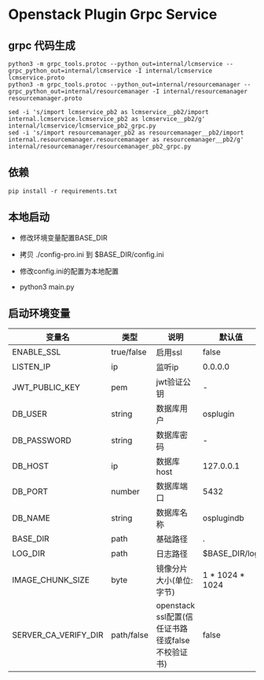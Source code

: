# Openstack Plugin Grpc Service

## grpc 代码生成

```shell
python3 -m grpc_tools.protoc --python_out=internal/lcmservice --grpc_python_out=internal/lcmservice -I internal/lcmservice lcmservice.proto
python3 -m grpc_tools.protoc --python_out=internal/resourcemanager --grpc_python_out=internal/resourcemanager -I internal/resourcemanager resourcemanager.proto

sed -i 's/import lcmservice_pb2 as lcmservice__pb2/import internal.lcmservice.lcmservice_pb2 as lcmservice__pb2/g' internal/lcmservice/lcmservice_pb2_grpc.py
sed -i 's/import resourcemanager_pb2 as resourcemanager__pb2/import internal.resourcemanager.resourcemanager as resourcemanager__pb2/g' internal/resourcemanager/resourcemanager_pb2_grpc.py
```

## 依赖

```
pip install -r requirements.txt
```

## 本地启动

+ 修改环境变量配置BASE_DIR

+ 拷贝 ./config-pro.ini 到 $BASE_DIR/config.ini

+ 修改config.ini的配置为本地配置

+ python3 main.py

## 启动环境变量
|变量名|类型|说明|默认值|
|---|---|----|----|
|ENABLE_SSL|true/false|启用ssl|false|
|LISTEN_IP|ip|监听ip|0.0.0.0|
|JWT_PUBLIC_KEY|pem|jwt验证公钥|-|
|DB_USER|string|数据库用户|osplugin|
|DB_PASSWORD|string|数据库密码|-|
|DB_HOST|ip|数据库host|127.0.0.1|
|DB_PORT|number|数据库端口|5432|
|DB_NAME|string|数据库名称|osplugindb|
|BASE_DIR|path|基础路径|.|
|LOG_DIR|path|日志路径|$BASE_DIR/log|
|IMAGE_CHUNK_SIZE|byte|镜像分片大小(单位: 字节)|1 * 1024 * 1024|
|SERVER_CA_VERIFY_DIR|path/false|openstack ssl配置(信任证书路径或false不校验证书)|false|